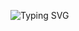 <p align="left">
  <img src="https://readme-typing-svg.demolab.com?font=Fira+Code&pause=1000&color=FFFFFF&center=&vCenter=&repeat=&multiline=True&random=&width=1650&height=200&lines=Cześć,+jestem+Kinga;Interesuję+się+głównie+inżynierią+danych,+oczywiście+nie+mogę+się+jeszcze+nazywać+'inżynierem'+itd.+chociaż...kto+mi+zabroni?;wracając+do+tematu,+lubię+szukać+błędów,+tego+co+na+pierwszy+rzut+nie+widoczne,+naprawiać+te+błędy+i+przekształcać+je+w+coś+pożytecznego.;Używam+aktualnie+Postgresql,+Mysql,+Mongodb.+Planuję+również+uczyć+się+m.in+Redis,+Apache+Cassadra.;Uwielbiam+Pythona,+zajarana+dziedziną+cybersecurity+i+całym+jego+ekosystemem,+być+może+w+przyszłości...kto+wie+:);jak+na+razie+to+tylko+moje+małe+przemyślenia+na+ten+temat.;Dzięki+za+wytrwanie+do+końca." alt="Typing SVG">
</p>
